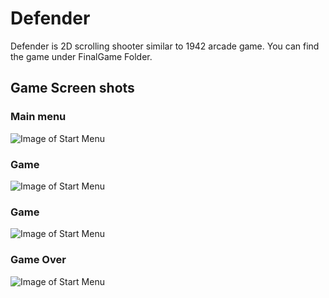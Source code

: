 # Defender
Defender is 2D scrolling shooter similar to 1942 arcade game. You can find the game under FinalGame Folder.

## Game Screen shots
### Main menu
![Image of Start Menu](https://github.com/sara17585/Unity2D-Defender/blob/master/ScreenShots/Start%20Menu.JPG)
### Game
![Image of Start Menu](https://github.com/sara17585/Unity2D-Defender/blob/master/ScreenShots/Game.JPG)
### Game
![Image of Start Menu](https://github.com/sara17585/Unity2D-Defender/blob/master/ScreenShots/Game-2.JPG)
### Game Over
![Image of Start Menu](https://github.com/sara17585/Unity2D-Defender/blob/master/ScreenShots/Game%20Over.JPG)
